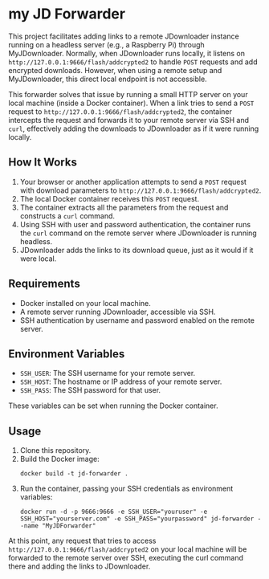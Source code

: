 # my JD Forwarder

This project facilitates adding links to a remote JDownloader instance running on a headless server (e.g., a Raspberry Pi) through MyJDownloader. Normally, when JDownloader runs locally, it listens on `http://127.0.0.1:9666/flash/addcrypted2` to handle `POST` requests and add encrypted downloads. However, when using a remote setup and MyJDownloader, this direct local endpoint is not accessible.

This forwarder solves that issue by running a small HTTP server on your local machine (inside a Docker container). When a link tries to send a `POST` request to `http://127.0.0.1:9666/flash/addcrypted2`, the container intercepts the request and forwards it to your remote server via SSH and `curl`, effectively adding the downloads to JDownloader as if it were running locally.

## How It Works

1.  Your browser or another application attempts to send a `POST` request with download parameters to `http://127.0.0.1:9666/flash/addcrypted2`.
2.  The local Docker container receives this `POST` request.
3.  The container extracts all the parameters from the request and constructs a `curl` command.
4.  Using SSH with user and password authentication, the container runs the `curl` command on the remote server where JDownloader is running headless.
5.  JDownloader adds the links to its download queue, just as it would if it were local.

## Requirements

*   Docker installed on your local machine.
*   A remote server running JDownloader, accessible via SSH.
*   SSH authentication by username and password enabled on the remote server.

## Environment Variables

*   `SSH_USER`: The SSH username for your remote server.
*   `SSH_HOST`: The hostname or IP address of your remote server.
*   `SSH_PASS`: The SSH password for that user.

These variables can be set when running the Docker container.

## Usage

1.  Clone this repository.
2.  Build the Docker image:
    ```
    docker build -t jd-forwarder .
    ```
3.  Run the container, passing your SSH credentials as environment variables:
    ```
    docker run -d -p 9666:9666 -e SSH_USER="youruser" -e SSH_HOST="yourserver.com" -e SSH_PASS="yourpassword" jd-forwarder --name "MyJDForwarder"
    ```
At this point, any request that tries to access `http://127.0.0.1:9666/flash/addcrypted2` on your local machine will be forwarded to the remote server over SSH, executing the curl command there and adding the links to JDownloader.
